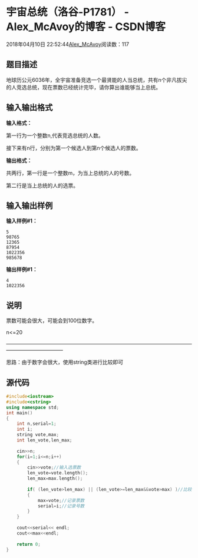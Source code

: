 # 宇宙总统（洛谷-P1781） - Alex_McAvoy的博客 - CSDN博客





2018年04月10日 22:52:44[Alex_McAvoy](https://me.csdn.net/u011815404)阅读数：117








## 题目描述

地球历公元6036年，全宇宙准备竞选一个最贤能的人当总统，共有n个非凡拔尖的人竞选总统，现在票数已经统计完毕，请你算出谁能够当上总统。

## 输入输出格式

**输入格式：**

第一行为一个整数n,代表竞选总统的人数。

接下来有n行，分别为第一个候选人到第n个候选人的票数。

**输出格式：**

共两行，第一行是一个整数m，为当上总统的人的号数。

第二行是当上总统的人的选票。

## 输入输出样例

**输入样例#1：**

```
5
98765
12365
87954
1022356
985678
```

**输出样例#1：**

```
4
1022356
```

## 说明

票数可能会很大，可能会到100位数字。

n<=20

———————————————————————————————————————————————

思路：由于数字会很大，使用string类进行比较即可

## 源代码

```cpp
#include<iostream>
#include<cstring>
using namespace std;
int main()
{
    int n,serial=1;
    int i;
    string vote,max;
    int len_vote,len_max;
    
    cin>>n;
    for(i=1;i<=n;i++)
    {
        cin>>vote;//输入选票数
        len_vote=vote.length();
        len_max=max.length();
        
        if( (len_vote>len_max) || (len_vote>=len_max&&vote>max) )//比较字符串长度
        {
            max=vote;//记录票数
            serial=i;//记录号数
        }
    }
    
    cout<<serial<< endl;
    cout<<max<<endl;
    
    return 0;
}
```



